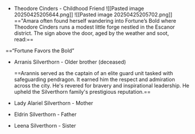 - Theodore Cinders - Childhood Friend
  ![[Pasted image 20250425205644.png]]
  ![[Pasted image 20250425205702.png]]
=="Amara often found herself wandering into Fortune’s Bold where Theodore Cinders runs a modest little forge nestled in the Escanor district. The sign above the door, aged by the weather and soot, read:== 

==“Fortune Favors the Bold”



- Arranis Silverthorn - Older brother (deceased)
  
  ==Arannis served as the captain of an elite guard unit tasked with safeguarding pendragon. It earned him the respect and admiration across the city. He's revered for bravery and inspirational leadership. He upheld the Silverthorn family's prestigious reputation.==
  
  
  
- Lady Alariel Silverthorn - Mother
- Eldrin Silverthorn - Father
- Leena Silverthorn - Sister